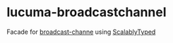 # lucuma-broadcastchannel

Facade for [broadcast-channe](https://github.com/pubkey/broadcast-channel) using [ScalablyTyped](https://scalablytyped.org/docs/library-developer)
